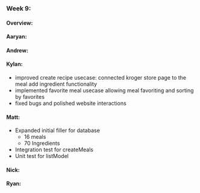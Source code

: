 ### Week 9:
#### Overview:

#### Aaryan:

#### Andrew:

#### Kylan:
- improved create recipe usecase: connected kroger store page to the meal add ingredient functionality
- implemented favorite meal usecase allowing meal favoriting and sorting by favorites
- fixed bugs and polished website interactions

#### Matt:
- Expanded initial filler for database
  + 16 meals
  + 70 Ingredients
- Integration test for createMeals
- Unit test for listModel

#### Nick:


#### Ryan:
